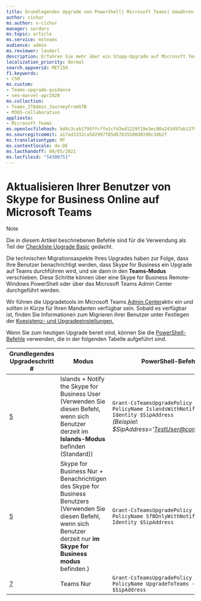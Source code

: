 ```yaml
---
title: Grundlegendes Upgrade von PowerShell| Microsoft Teams| Gewähren der Richtlinie für Upgrade-Inop
author: cichur
ms.author: v-cichur
manager: serdars
ms.topic: article
ms.service: msteams
audience: admin
ms.reviewer: landerl
description: Erfahren Sie mehr über ein Stopp-Upgrade auf Microsoft Teams, wenn das Admin Center in Ihrem Mandanten nicht ausgeleuchtet wurde.
localization_priority: Normal
search.appverid: MET150
f1.keywords:
- CSH
ms.custom:
- Teams-upgrade-guidance
- seo-marvel-apr2020
ms.collection:
- Teams_ITAdmin_JourneyFromSfB
- M365-collaboration
appliesto:
- Microsoft Teams
ms.openlocfilehash: bd4c3cab1795ffcffe1cfd3ed1229f19e3ec80a243497ab13790e009878f9f35
ms.sourcegitcommit: a17ad3332ca5d2997f85db7835500d8190c34b2f
ms.translationtype: MT
ms.contentlocale: de-DE
ms.lasthandoff: 08/05/2021
ms.locfileid: "54300751"
---
```

# <a name="upgrading-your-users-from-skype-for-business-online-to-microsoft-teams"></a>Aktualisieren Ihrer Benutzer von Skype for Business Online auf Microsoft Teams

> [!Note]
> Die in diesem Artikel beschriebenen Befehle sind für die Verwendung als Teil der [Checkliste Upgrade Basic](./upgrade-start-here.md) gedacht.

Die technischen Migrationsaspekte Ihres Upgrades haben zur Folge, dass Ihre Benutzer benachrichtigt werden, dass Skype for Business ein Upgrade auf Teams durchführen wird, und sie dann in den **Teams-Modus** verschieben. Diese Schritte können über eine Skype for Business Remote-Windows PowerShell oder über das Microsoft Teams Admin Center durchgeführt werden.

Wir führen die Upgradetools im Microsoft Teams [Admin Center](manage-teams-skypeforbusiness-admin-center.md)aktiv ein und sollten in Kürze für Ihren Mandanten verfügbar sein. Sobald es verfügbar ist, finden Sie Informationen zum Migrieren ihrer Benutzer unter Festlegen der [Koexistenz- und Upgradeeinstellungen.](./setting-your-coexistence-and-upgrade-settings.md)

Wenn Sie zum heutigen Upgrade bereit sind, können Sie die [PowerShell-Befehle](/office365/enterprise/powershell/manage-office-365-with-office-365-powershell) verwenden, die in der folgenden Tabelle aufgeführt sind.

| Grundlegendes Upgradeschritt # | Modus | PowerShell-Befehl |
|---|---|---|
| [5](upgrade-basic.md#step-5) | Islands + Notify the Skype for Business User<br>(Verwenden Sie diesen Befehl, wenn sich Benutzer derzeit im **Islands-Modus** befinden (Standard)) | ```Grant-CsTeamsUpgradePolicy -PolicyName IslandsWithNotify -Identity $SipAddress```<br>*(Beispiel: $SipAddress='TestUser@contoso.com')* |
| [5](upgrade-basic.md#step-5) | Skype for Business Nur + Benachrichtigen des Skype for Business Benutzers <br>(Verwenden Sie diesen Befehl, wenn sich Benutzer derzeit nur **im Skype for Business modus** befinden.) | ```Grant-CsTeamsUpgradePolicy -PolicyName SfBOnlyWithNotify -Identity $SipAddress```  |
| [7](upgrade-basic.md#step-7) | Teams Nur | ```Grant-CsTeamsUpgradePolicy -PolicyName UpgradeToTeams -Identity $SipAddress```  |